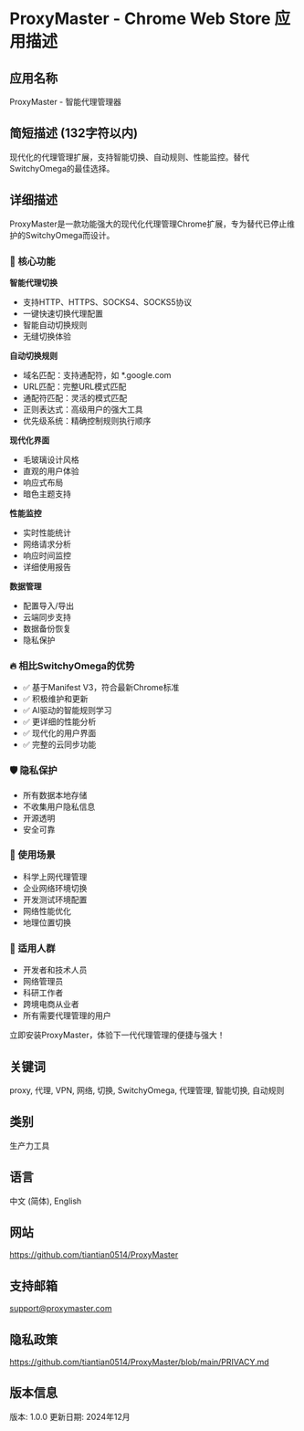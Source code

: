 # ProxyMaster - Chrome Web Store 应用描述

## 应用名称
ProxyMaster - 智能代理管理器

## 简短描述 (132字符以内)
现代化的代理管理扩展，支持智能切换、自动规则、性能监控。替代SwitchyOmega的最佳选择。

## 详细描述

ProxyMaster是一款功能强大的现代化代理管理Chrome扩展，专为替代已停止维护的SwitchyOmega而设计。

### 🚀 核心功能

**智能代理切换**
- 支持HTTP、HTTPS、SOCKS4、SOCKS5协议
- 一键快速切换代理配置
- 智能自动切换规则
- 无缝切换体验

**自动切换规则**
- 域名匹配：支持通配符，如 *.google.com
- URL匹配：完整URL模式匹配
- 通配符匹配：灵活的模式匹配
- 正则表达式：高级用户的强大工具
- 优先级系统：精确控制规则执行顺序

**现代化界面**
- 毛玻璃设计风格
- 直观的用户体验
- 响应式布局
- 暗色主题支持

**性能监控**
- 实时性能统计
- 网络请求分析
- 响应时间监控
- 详细使用报告

**数据管理**
- 配置导入/导出
- 云端同步支持
- 数据备份恢复
- 隐私保护

### 🔥 相比SwitchyOmega的优势

- ✅ 基于Manifest V3，符合最新Chrome标准
- ✅ 积极维护和更新
- ✅ AI驱动的智能规则学习
- ✅ 更详细的性能分析
- ✅ 现代化的用户界面
- ✅ 完整的云同步功能

### 🛡️ 隐私保护

- 所有数据本地存储
- 不收集用户隐私信息
- 开源透明
- 安全可靠

### 📱 使用场景

- 科学上网代理管理
- 企业网络环境切换
- 开发测试环境配置
- 网络性能优化
- 地理位置切换

### 🎯 适用人群

- 开发者和技术人员
- 网络管理员
- 科研工作者
- 跨境电商从业者
- 所有需要代理管理的用户

立即安装ProxyMaster，体验下一代代理管理的便捷与强大！

## 关键词
proxy, 代理, VPN, 网络, 切换, SwitchyOmega, 代理管理, 智能切换, 自动规则

## 类别
生产力工具

## 语言
中文 (简体), English

## 网站
https://github.com/tiantian0514/ProxyMaster

## 支持邮箱
support@proxymaster.com

## 隐私政策
https://github.com/tiantian0514/ProxyMaster/blob/main/PRIVACY.md

## 版本信息
版本: 1.0.0
更新日期: 2024年12月 